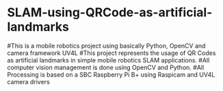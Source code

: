 # SLAM-using-QRCode-as-artificial-landmarks

#This is a mobile robotics project using basically Python, OpenCV and camera framework UV4L
#This project represents the usage of QR Codes as artificial landmarks in simple mobile robotics SLAM applications.
#All computer vision management is done using OpenCV and Python.
#All Processing is based on a SBC Raspberry Pi B+ using Raspicam and UV4L camera drivers
